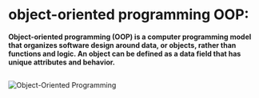 # object-oriented programming OOP:
<b> Object-oriented programming (OOP) is a computer programming model that organizes software design around data, or objects, rather than functions and logic. 
An object can be defined as a data field that has unique attributes and behavior.</b>
##

![Object-Oriented Programming](https://user-images.githubusercontent.com/63553675/157548762-ca053a4e-7302-4942-b110-5429d1a1ee1e.png)
